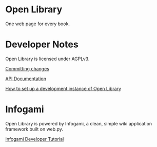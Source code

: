 Open Library
=====

One web page for every book.


Developer Notes
===

Open Library is licensed under AGPLv3.

[Committing changes](https://openlibrary.org/dev/docs/committing)

[API Documentation](http://openlibrary.org/developers/api)

[How to set up a development instance of Open Library](https://openlibrary.org/dev/docs/setup)


Infogami
===

Open Library is powered by Infogami, a clean, simple wiki application framework built on web.py.

[Infogami Developer Tutorial](https://openlibrary.org/dev/docs/infogami)
